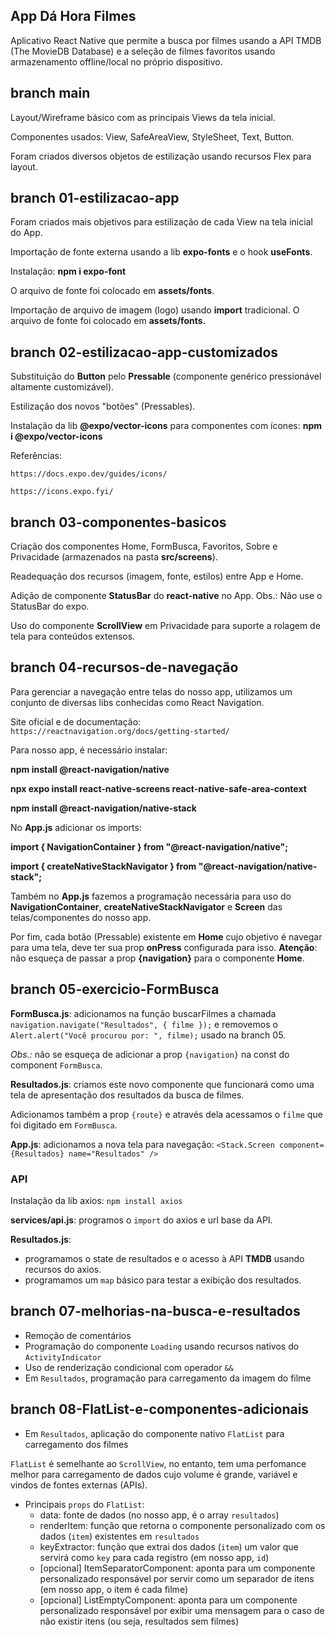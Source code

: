 ## App Dá Hora Filmes

Aplicativo React Native que permite a busca por filmes usando a API TMDB (The MovieDB Database) e a seleção de filmes favoritos usando armazenamento offline/local no próprio dispositivo.

## branch main

Layout/Wireframe básico com as principais Views da tela inicial.

Componentes usados: View, SafeAreaView, StyleSheet, Text, Button.

Foram criados diversos objetos de estilização usando recursos Flex para layout.

## branch 01-estilizacao-app

Foram criados mais objetivos para estilização de cada View na tela inicial do App.

Importação de fonte externa usando a lib **expo-fonts** e o hook **useFonts**.

Instalação: **npm i expo-font**

O arquivo de fonte foi colocado em **assets/fonts**.

Importação de arquivo de imagem (logo) usando **import** tradicional. O arquivo de fonte foi colocado em **assets/fonts.**

## branch 02-estilizacao-app-customizados

Substituição do **Button** pelo **Pressable** (componente genérico pressionável altamente customizável).

Estilização dos novos "botões" (Pressables).

Instalação da lib **@expo/vector-icons** para componentes com ícones: **npm i @expo/vector-icons**

Referências:

`https://docs.expo.dev/guides/icons/`

`https://icons.expo.fyi/`

## branch 03-componentes-basicos

Criação dos componentes Home, FormBusca, Favoritos, Sobre e Privacidade (armazenados na pasta **src/screens**).

Readequação dos recursos (imagem, fonte, estilos) entre App e Home.

Adição de componente **StatusBar** do **react-native** no App. Obs.: Não use o StatusBar do expo.

Uso do componente **ScrollView** em Privacidade para suporte a rolagem de tela para conteúdos extensos.

## branch 04-recursos-de-navegação

Para gerenciar a navegação entre telas do nosso app, utilizamos um conjunto de diversas libs conhecidas como React Navigation.

Site oficial e de documentação: `https://reactnavigation.org/docs/getting-started/`

Para nosso app, é necessário instalar:

**npm install @react-navigation/native**

**npx expo install react-native-screens react-native-safe-area-context**

**npm install @react-navigation/native-stack**

No **App.js** adicionar os imports:

**import { NavigationContainer } from "@react-navigation/native";**

**import { createNativeStackNavigator } from "@react-navigation/native-stack";**

Também no **App.js** fazemos a programação necessária para uso do **NavigationContainer**, **createNativeStackNavigator** e **Screen** das telas/componentes do nosso app.

Por fim, cada botão (Pressable) existente em **Home** cujo objetivo é navegar para uma tela, deve ter sua prop **onPress** configurada para isso. **Atenção**: não esqueça de passar a prop **{navigation}** para o componente **Home**.

## branch 05-exercicio-FormBusca

**FormBusca.js**: adicionamos na função buscarFilmes a chamada `navigation.navigate("Resultados", { filme });` e removemos o `Alert.alert("Você procurou por: ", filme);` usado na branch 05.

_Obs.:_ não se esqueça de adicionar a prop `{navigation}` na const do component `FormBusca`.

**Resultados.js**: criamos este novo componente que funcionará como uma tela de apresentação dos resultados da busca de filmes.

Adicionamos também a prop `{route}` e através dela acessamos o `filme` que foi digitado em `FormBusca`.

**App.js**: adicionamos a nova tela para navegação:
`<Stack.Screen component={Resultados} name="Resultados" />`

### API

Instalação da lib axios: `npm install axios`

**services/api.js**: programos o `import` do axios e url base da API.

**Resultados.js**:

- programamos o state de resultados e o acesso à API **TMDB** usando recursos do axios.
- programamos um `map` básico para testar a exibição dos resultados.

## branch 07-melhorias-na-busca-e-resultados

- Remoção de comentários
- Programação do componente `Loading` usando recursos nativos do `ActivityIndicator`
- Uso de renderização condicional com operador `&&`
- Em `Resultados`, programação para carregamento da imagem do filme

## branch 08-FlatList-e-componentes-adicionais

- Em `Resultados`, aplicação do componente nativo `FlatList` para carregamento dos filmes

`FlatList` é semelhante ao `ScrollView`, no entanto, tem uma perfomance melhor para carregamento de dados cujo volume é grande, variável e vindos de fontes externas (APIs).

- Principais `props` do `FlatList`:
  - data: fonte de dados (no nosso app, é o array `resultados`)
  - renderItem: função que retorna o componente personalizado com os dados (`item`) existentes em `resultados`
  - keyExtractor: função que extrai dos dados (`item`) um valor que servirá como `key` para cada registro (em nosso app, `id`)
  - [opcional] ItemSeparatorComponent: aponta para um componente personalizado responsável por servir como um separador de itens (em nosso app, o item é cada filme)
  - [opcional] ListEmptyComponent: aponta para um componente personalizado responsável por exibir uma mensagem para o caso de não existir itens (ou seja, resultados sem filmes)
